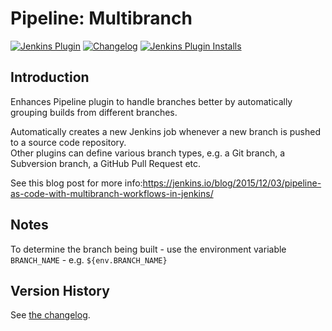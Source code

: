# Pipeline: Multibranch

[![Jenkins Plugin](https://img.shields.io/jenkins/plugin/v/workflow-multibranch)](https://plugins.jenkins.io/workflow-multibranch)
[![Changelog](https://img.shields.io/github/v/tag/jenkinsci/workflow-multibranch-plugin?label=changelog)](https://github.com/jenkinsci/workflow-multibranch-plugin/blob/master/CHANGELOG.md)
[![Jenkins Plugin Installs](https://img.shields.io/jenkins/plugin/i/workflow-multibranch?color=blue)](https://plugins.jenkins.io/workflow-multibranch)

## Introduction

Enhances Pipeline plugin to handle branches better by automatically
grouping builds from different branches.

Automatically creates a new Jenkins job whenever a new branch is pushed
to a source code repository.  
Other plugins can define various branch types, e.g. a Git branch, a
Subversion branch, a GitHub Pull Request etc.

See this blog post for more
info:<https://jenkins.io/blog/2015/12/03/pipeline-as-code-with-multibranch-workflows-in-jenkins/>

## Notes

To determine the branch being built - use the environment variable
`BRANCH_NAME` - e.g. `${env.BRANCH_NAME}`

## Version History

See [the changelog](CHANGELOG.md).
